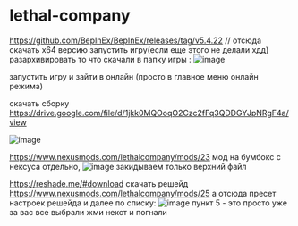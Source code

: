 # lethal-company
https://github.com/BepInEx/BepInEx/releases/tag/v5.4.22 // отсюда скачать х64 версию
запустить игру(если еще этого не делали хдд) 
разархивировать то что скачали в папку игры :
![image](https://github.com/NikonorovDS/lethal-company/assets/38683193/eff0a32e-9438-4fd2-8de3-96ebe6912e16)

запустить игру и зайти в онлайн (просто в главное меню онлайн режима)

скачать сборку https://drive.google.com/file/d/1jkk0MQOoqO2Czc2fFq3QDDGYJpNRgF4a/view

![image](https://github.com/NikonorovDS/lethal-company/assets/38683193/8ffd208f-020a-4d1b-832b-03dcd797c075)


https://www.nexusmods.com/lethalcompany/mods/23 мод на бумбокс с нексуса отдельно,    ![image](https://github.com/NikonorovDS/lethal-company/assets/38683193/bd19bd98-2ce6-4d45-9198-ebe4b71b8794)
закидываем только верхний файл


https://reshade.me/#download скачать решейд
https://www.nexusmods.com/lethalcompany/mods/25 а отсюда пресет настроек решейда
и далее по списку:
![image](https://github.com/NikonorovDS/lethal-company/assets/38683193/23cc29c3-1026-4a49-97ce-4aa4a81177b9)
пункт 5 - это просто уже за вас все выбрали жми некст и погнали
